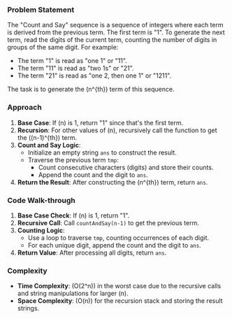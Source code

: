 ### Problem Statement
The "Count and Say" sequence is a sequence of integers where each term is derived from the previous term. The first term is "1". To generate the next term, read the digits of the current term, counting the number of digits in groups of the same digit. For example:
- The term "1" is read as "one 1" or "11".
- The term "11" is read as "two 1s" or "21".
- The term "21" is read as "one 2, then one 1" or "1211".

The task is to generate the \(n^{th}\) term of this sequence.

### Approach
1. **Base Case**: If \(n\) is 1, return "1" since that's the first term.
2. **Recursion**: For other values of \(n\), recursively call the function to get the \((n-1)^{th}\) term.
3. **Count and Say Logic**:
   - Initialize an empty string `ans` to construct the result.
   - Traverse the previous term `tmp`:
     - Count consecutive characters (digits) and store their counts.
     - Append the count and the digit to `ans`.
4. **Return the Result**: After constructing the \(n^{th}\) term, return `ans`.

### Code Walk-through
1. **Base Case Check**: If \(n\) is 1, return "1".
2. **Recursive Call**: Call `countAndSay(n-1)` to get the previous term.
3. **Counting Logic**:
   - Use a loop to traverse `tmp`, counting occurrences of each digit.
   - For each unique digit, append the count and the digit to `ans`.
4. **Return Value**: After processing all digits, return `ans`.

### Complexity
- **Time Complexity**: \(O(2^n)\) in the worst case due to the recursive calls and string manipulations for larger \(n\).
- **Space Complexity**: \(O(n)\) for the recursion stack and storing the result strings.
